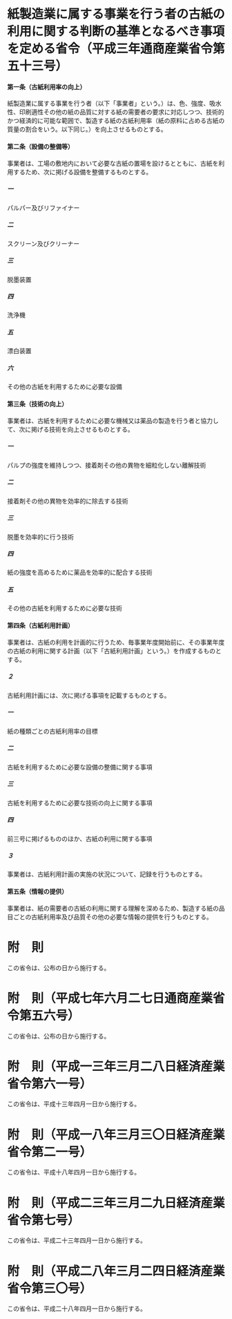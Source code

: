 # 紙製造業に属する事業を行う者の古紙の利用に関する判断の基準となるべき事項を定める省令（平成三年通商産業省令第五十三号）
#### 第一条（古紙利用率の向上）
紙製造業に属する事業を行う者（以下「事業者」という。）は、色、強度、吸水性、印刷適性その他の紙の品質に対する紙の需要者の要求に対応しつつ、技術的かつ経済的に可能な範囲で、製造する紙の古紙利用率（紙の原料に占める古紙の質量の割合をいう。以下同じ。）を向上させるものとする。
#### 第二条（設備の整備等）
事業者は、工場の敷地内において必要な古紙の置場を設けるとともに、古紙を利用するため、次に掲げる設備を整備するものとする。
##### 一
パルパー及びリファイナー
##### 二
スクリーン及びクリーナー
##### 三
脱墨装置
##### 四
洗浄機
##### 五
漂白装置
##### 六
その他の古紙を利用するために必要な設備
#### 第三条（技術の向上）
事業者は、古紙を利用するために必要な機械又は薬品の製造を行う者と協力して、次に掲げる技術を向上させるものとする。
##### 一
パルプの強度を維持しつつ、接着剤その他の異物を細粒化しない離解技術
##### 二
接着剤その他の異物を効率的に除去する技術
##### 三
脱墨を効率的に行う技術
##### 四
紙の強度を高めるために薬品を効率的に配合する技術
##### 五
その他の古紙を利用するために必要な技術
#### 第四条（古紙利用計画）
事業者は、古紙の利用を計画的に行うため、毎事業年度開始前に、その事業年度の古紙の利用に関する計画（以下「古紙利用計画」という。）を作成するものとする。
##### ２
古紙利用計画には、次に掲げる事項を記載するものとする。
##### 一
紙の種類ごとの古紙利用率の目標
##### 二
古紙を利用するために必要な設備の整備に関する事項
##### 三
古紙を利用するために必要な技術の向上に関する事項
##### 四
前三号に掲げるもののほか、古紙の利用に関する事項
##### ３
事業者は、古紙利用計画の実施の状況について、記録を行うものとする。
#### 第五条（情報の提供）
事業者は、紙の需要者の古紙の利用に関する理解を深めるため、製造する紙の品目ごとの古紙利用率及び品質その他の必要な情報の提供を行うものとする。
# 附　則
この省令は、公布の日から施行する。
# 附　則（平成七年六月二七日通商産業省令第五六号）
この省令は、公布の日から施行する。
# 附　則（平成一三年三月二八日経済産業省令第六一号）
この省令は、平成十三年四月一日から施行する。
# 附　則（平成一八年三月三〇日経済産業省令第二一号）
この省令は、平成十八年四月一日から施行する。
# 附　則（平成二三年三月二九日経済産業省令第七号）
この省令は、平成二十三年四月一日から施行する。
# 附　則（平成二八年三月二四日経済産業省令第三〇号）
この省令は、平成二十八年四月一日から施行する。
